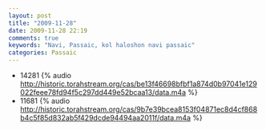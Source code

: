 ```yaml
---
layout: post
title: "2009-11-28"
date: 2009-11-28 22:19
comments: true
keywords: "Navi, Passaic, kol haloshon navi passaic" 
categories: Passaic 
---
```


 * 14281 {% audio http://historic.torahstream.org/cas/be13f46698bfbf1a874d0b97041e129022feee78fd94f5c297dd449e52bcaa13/data.m4a %}
 * 11681 {% audio http://historic.torahstream.org/cas/9b7e39bcea8153f04871ec8d4cf868b4c5f85d832ab5f429dcde94494aa2011f/data.m4a %}

